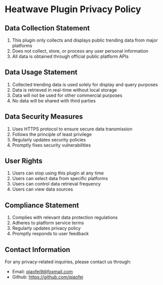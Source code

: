 # Heatwave Plugin Privacy Policy

## Data Collection Statement
1. This plugin only collects and displays public trending data from major platforms
2. Does not collect, store, or process any user personal information
3. All data is obtained through official public platform APIs

## Data Usage Statement
1. Collected trending data is used solely for display and query purposes
2. Data is retrieved in real-time without local storage
3. Data will not be used for other commercial purposes
4. No data will be shared with third parties

## Data Security Measures
1. Uses HTTPS protocol to ensure secure data transmission
2. Follows the principle of least privilege
3. Regularly updates security policies
4. Promptly fixes security vulnerabilities

## User Rights
1. Users can stop using this plugin at any time
2. Users can select data from specific platforms
3. Users can control data retrieval frequency
4. Users can view data sources

## Compliance Statement
1. Complies with relevant data protection regulations
2. Adheres to platform service terms
3. Regularly updates privacy policy
4. Promptly responds to user feedback

## Contact Information
For any privacy-related inquiries, please contact us through:
- Email: qiaofei9@foxmail.com
- Github: https://github.com/qiaofei